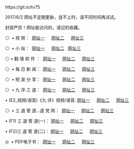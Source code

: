 <p>https://git.io/tv75<p>2017/6/2 网址不定期更新，连不上时，请不同时间再试试。
<p>封锁严厉！网址能访问的，请记的收藏。
<p>◎   • 视 频： 
<a href="http://y.ph24.win/tv/index.html" target="_blank">网址一</a> 　 
<a href="http://y.ph24.win/9018.html" target="_blank">网址二</a> 　 
<a href="http://y.ph24.win/9449.html" target="_blank">网址三</a></p>
<p>◎ </span>  •  小 站：  
<a href="http://y.ph24.win/go/tv4.html" target="_blank">网址一</a> 　 
<a href="http://y.ph24.win/go/tv5.html" target="_blank">网址二</a>   
<a href="http://y.ph24.win/go/tv6.html" target="_blank">网址三</a></p>
<p>◎  • 翻 墙 软 件 ：  
<a href="http://y.ph24.win/ff/index.html" target="_blank">网址一</a> 　 
<a href="http://y.ph24.win/s/read/a1_nd.html" target="_blank">网址二</a> 　 
<a href="http://y.ph24.win/ff/index.html" target="_blank">网址三</a></p>
<p>◎ </span>  • 每 日 新 闻：  
<a href="http://y.ph24.win/day/index.html" target="_blank">网址一</a> 　 
<a href="http://y.ph24.win/day/" target="_blank">网址二</a> 　 
<a href="http://y.ph24.win/day/index.html" target="_blank">网址三</a></p>
<p>◎ </span>  • 短 波 分 享：  
<a href="http://y.ph24.win/h/index.html" target="_blank">网址一</a> 　 
<a href="http://y.ph24.win/h/" target="_blank">网址二</a> 　 
<a href="http://y.ph24.win/h/index.html" target="_blank">网址三</a></p>
<p>◎   • 九 评.三 退：  
<a href="http://y.ph24.win/t/index.html" target="_blank">网址一</a> 　 
<a href="http://y.ph24.win/v2/index.html" target="_blank">网址二</a> 　 
<a href="http://y.ph24.win/tt/index.html" target="_blank">网址三</a> 　</p>
<p>  • (E2_视频/语音)《九 评》视频/语音: 
<a href="http://y.ph24.win/7738.html" target="_blank">网址一</a> 　 
<a href="http://y.ph24.win/7614.html" target="_blank">网址二</a> 　 
<a href="http://y.ph24.win/7633.html" target="_blank">网址三</a></p>
<p>◎   • 三 退 管 道...退 党 网：  
<a href="http://y.ph24.win/go/td1.html" target="_blank">网址一</a> 　 
<a href="http://y.ph24.win/go/td2.html" target="_blank">网址二</a> 　 
<a href="http://y.ph24.win/go/td3.html" target="_blank">网址三</a></p>
<p>  • (F1) 三 退 管 道(一)： 
<a href="http://y.ph24.win/dd/" target="_blank">网址一</a> 　 
<a href="http://y.ph24.win/s/read/a1_tdx.html" target="_blank">网址二</a> 　 
<a href="http://y.ph24.win/dd/" target="_blank">网址三</a></p>
<p>  • (F2)三 退 管 道(二)： 
<a href="http://y.ph24.win/d/" target="_blank">网址一</a> 　 
<a href="http://y.ph24.win/d/" target="_blank">网址二</a> 　 
<a href="http://y.ph24.win/d/" target="_blank">网址三</a></p>
<p>◎   • PDF电子书：  
<a href="http://y.ph24.win/p/" target="_blank">网址一</a> 　 
<a href="http://y.ph24.win/p/" target="_blank">网址二</a> 　 
<a href="http://y.ph24.win/p/" target="_blank">网址三</a></p>
